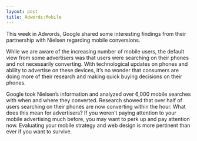 ```yaml
---
layout: post
title: Adwords:Mobile
---
```

This week in Adwords, Google shared some interesting findings from their partnership with Nielsen regarding mobile conversions.

While we are aware of the increasing number of mobile users, the default view from some advertisers was that users were searching on their phones and not necessarily converting. With technological updates on phones and ability to advertise on these devices, it’s no wonder that consumers are doing more of their research and making quick buying decisions on their phones.

Google took Nielsen’s information and analyzed over 6,000 mobile searches with when and where they converted. Research showed that over half of users searching on their phones are now converting within the hour. What does this mean for advertisers? If you weren’t paying attention to your mobile advertising much before, you may want to perk up and pay attention now. Evaluating your mobile strategy and web design is more pertinent than ever if you want to survive.
